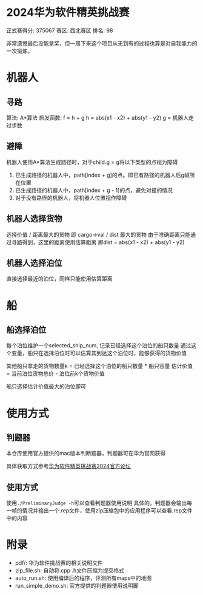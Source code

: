 # 2024华为软件精英挑战赛
正式赛得分: 375067
赛区: 西北赛区
排名: 98

非常遗憾最后没能拿奖，但一周下来这个项目从无到有的过程也算是对自我能力的一次锻炼。



# 机器人
## 寻路
算法: A*算法
启发函数: f = h + g
h = abs(x1 - x2) + abs(y1 - y2)
g = 机器人走过步数

## 避障
机器人使用A*算法生成路径时，对于child.g = g将以下类型的点视为障碍
1. 已生成路径的机器人中，path[index + g]的点。即已有路径的机器人后g帧所在位置
2. 已生成路径的机器人中，path[index + g - 1]的点，避免对撞的情况
3. 对于没有路径的机器人，将机器人位置视作障碍

## 机器人选择货物
选择价值 / 距离最大的货物
即 cargo->val / dist 最大的货物
由于准确距离只能通过寻路得到，这里的距离使用估算距离
即dist = abs(x1 - x2) + abs(y1 - y2)
## 机器人选择泊位
直接选择最近的泊位，同样只能使用估算距离
# 船
## 船选择泊位
每个泊位维护一个selected_ship_num, 记录已经选择这个泊位的船只数量
通过这个变量，船只在选择泊位时可以估算其到达这个泊位时，能够获得的货物价值

其他船只拿走的货物数量k = 已经选择这个泊位的船只数量 * 船只容量
估计价值 = 当前泊位货物总价 - 泊位前k个货物价值

船只选择估计价值最大的泊位即可


# 使用方式
## 判题器
本仓库使用官方提供的mac版本判断题器，判题器可在华为官网获得

具体获取方式参考[华为软件精英挑战赛2024官方论坛](https://bbs.huaweicloud.com/forum/forum-0168144383617537003-1.html)

## 使用方式
使用`./PreliminaryJudge -h`可以查看判题器使用说明
具体的，判题器会输出每一帧的情况并输出一个.rep文件，使用zip压缩包中的应用程序可以查看.rep文件中的内容

# 附录
- pdf/: 华为软件挑战赛的相关说明文件
- zip_file.sh: 自动将.cpp .h文件压缩为提交格式
- auto_run.sh: 使用编译后的程序，评测所有maps中的地图
- run_simple_demo.sh: 官方提供的判题器使用说明脚